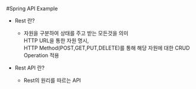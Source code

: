 #Spring API Example
 + Rest 란?
   +  자원을 구분하여 상태를 주고 받는 모든것을 의미  
     HTTP URL을 통한 자원 명시,  
     HTTP Method(POST,GET,PUT,DELETE)를 통해
     해당 자원에 대한 CRUD Operation 적용
     
 + Rest API 란?
   + Rest의 원리를 따르는 API
